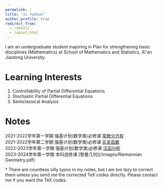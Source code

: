 ```yaml
---
permalink: /
title: "Ji Yuekun"
author_profile: true
redirect_from: 
  - /about/
  - /about.html
---
```

I am an undergraduate student majoring in Plan for strengthening basic disciplines (Mathematics) at School of Mathematics and Statistics, Xi'an Jiaotong University.

# Learning Interests
1. Controllability of Partial Differential Equations
2. Stochastic Partial Differential Equations
3. Semiclassical Analysis


# Notes
2021-2022学年第一学期 强基计划(数学类)必修课 [常微分方程](/images/ODE.pdf)\
2021-2022学年第二学期 强基计划(数学类)必修课 [实变函数](/images/实变函数.pdf)\
2022-2023学年第一学期 强基计划(数学类)必修课 [泛函分析](/images/泛函分析.pdf)\
2023-2024学年第一学期 本科选修课 [黎曼几何](/images/Riemannian Geometry.pdf)

\* There are countless silly typos in my notes, but I am too lazy to correct them unless you send me the corrected TeX codes directly. Please contact me if you want the TeX codes.


